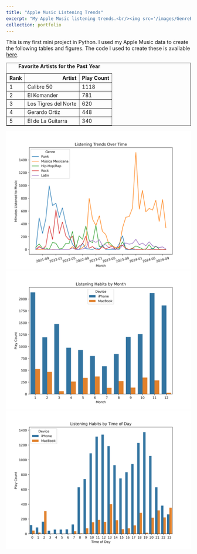 ```yaml
---
title: "Apple Music Listening Trends"
excerpt: "My Apple Music listening trends.<br/><img src='/images/GenreByMonth.png'>"
collection: portfolio
---
```


This is my first mini project in Python. I used my Apple Music data to create the following tables and figures. The code I used to create these is available <a href="https://github.com/ryanpapale/AppleMusic">here</a>.

<table border="1" class="dataframe">
 <caption> <strong>Favorite Artists for the Past Year</strong></caption>
  <thead>
    <tr style="text-align: right;">
      <th>Rank</th>
      <th>Artist</th>
      <th>Play Count</th>
    </tr>
  </thead>
  <tbody>
    <tr>
      <td>1</td>
      <td>Calibre 50</td>
      <td>1118</td>
    </tr>
    <tr>
      <td>2</td>
      <td>El Komander</td>
      <td>781</td>
    </tr>
    <tr>
      <td>3</td>
      <td>Los Tigres del Norte</td>
      <td>620</td>
    </tr>
    <tr>
      <td>4</td>
      <td>Gerardo Ortiz</td>
      <td>448</td>
    </tr>
    <tr>
      <td>5</td>
      <td>El de La Guitarra</td>
      <td>340</td>
    </tr>
  </tbody>
</table>


<img src='/images/GenreByMonth.png'>

<img src='/images/DeviceMonthPlot.png'>

<img src='/images/DeviceHourPlot.png'>

